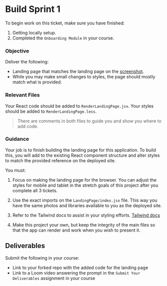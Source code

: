 # Build Sprint 1

To begin work on this ticket, make sure you have finished: 
1. Getting locally setup. 
2. Completed the `Onboarding Module` in your course. 

### Objective

Deliver the following: 

- Landing page that matches the landing page on the [screenshot](https://raw.githubusercontent.com/BloomTech-Labs/asylum-rg-fe-starter/main/tickets/examples/landing-page.png). 
- While you may make small changes to styles, the page should mostly match what is provided. 

### Relevant Files

Your React code should be added to `RenderLandingPage.jsx`. 
Your styles should be added to `RenderLandingPage.less`.

> There are comments in both files to guide you and show you where to add code. 

### Guidance

Your job is to finish building the landing page for this application. To build this, you will add to the existing React component structure and alter styles to match the provided reference on the deployed site. 

You must: 

1. Focus on making the landing page for the browser. You can adjust the styles for mobile and tablet in the stretch goals of this project after you complete all 3 tickets.

2. Use the exact imports on the `LandingPage/index.jsx` file. This way you have the same photos and libraries available to you as the deployed site. 

3. Refer to the Tailwind docs to assist in your styling efforts. [Tailwind docs](https://tailwindcss.com/docs/installation)

4. Make this project your own, but keep the integrity of the main files so that the app can render and work when you wish to present it. 

## Deliverables 

Submit the following in your course: 

- Link to your forked repo with the added code for the landing page
- Link to a Loom video answering the prompt in the `Submit Your Deliverables` assignment in your course

